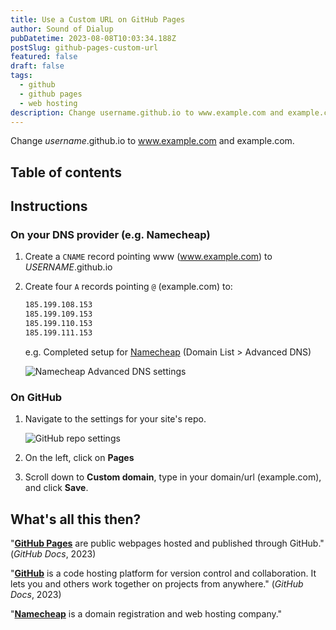 ```yaml
---
title: Use a Custom URL on GitHub Pages
author: Sound of Dialup
pubDatetime: 2023-08-08T10:03:34.188Z
postSlug: github-pages-custom-url
featured: false
draft: false
tags:
  - github
  - github pages
  - web hosting
description: Change username.github.io to www.example.com and example.com.
---
```


Change _username_.github.io to www.example.com and example.com.

## Table of contents

## Instructions

### On your DNS provider (e.g. Namecheap)

1. Create a `CNAME` record pointing www (www.example.com) to _USERNAME_.github.io
2. Create four `A` records pointing `@` (example.com) to:

   ```bash
   185.199.108.153
   185.199.109.153
   185.199.110.153
   185.199.111.153
   ```

   e.g. Completed setup for [Namecheap](https://www.namecheap.com) (Domain List > Advanced DNS)

   ![Namecheap Advanced DNS settings](/assets/namecheap-dns.jpg "Namecheap Advanced DNS settings")

### On GitHub

1. Navigate to the settings for your site's repo.

   ![GitHub repo settings](/assets/github-repo-settings.webp "GitHub repo settings")

2. On the left, click on **Pages**

3. Scroll down to **Custom domain**, type in your domain/url (example.com), and click **Save**.

## What's all this then?

"**[GitHub Pages](https://docs.github.com/en/pages/quickstart)** are public webpages hosted and published through GitHub." (_GitHub Docs_, 2023)

"**[GitHub](https://docs.github.com/en/get-started/quickstart/hello-world)** is a code hosting platform for version control and collaboration. It lets you and others work together on projects from anywhere." (_GitHub Docs_, 2023)

"**[Namecheap](https://www.namecheap.com/)** is a domain registration and web hosting company."
